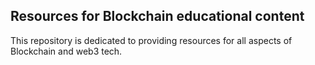 ## Resources for Blockchain educational content

This repository is dedicated to providing resources for all aspects of Blockchain and web3 tech. 

